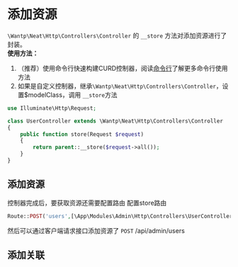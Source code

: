 # 添加资源


`\Wantp\Neat\Http\Controllers\Controller` 的 `__store` 方法对添加资源进行了封装。  
**使用方法：**

1. （推荐）使用命令行快速构建CURD控制器，阅读[命令行](../guide/command.md)了解更多命令行使用方法
2. 如果是自定义控制器，继承`\Wantp\Neat\Http\Controllers\Controller`，设置$modelClass，调用 `__store`方法

```php
use Illuminate\Http\Request;

class UserController extends \Wantp\Neat\Http\Controllers\Controller
{
    public function store(Request $request)
    {
        return parent::__store($request->all());
    }
}
```

## 添加资源

控制器完成后，要获取资源还需要配置路由 配置store路由

```php
Route::POST('users',[\App\Modules\Admin\Http\Controllers\UserController::class,'store']);
```

然后可以通过客户端请求接口添加资源了
`POST` /api/admin/users


## 添加关联
